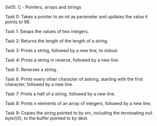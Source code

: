 0x05. C - Pointers, arrays and strings

Task 0: Takes a pointer to an int as parameter and updates the value it points to 98.

Task 1: Swaps the values of two integers.

Task 2: Returns the length of the length of a string.

Task 3: Prints a string, followed by a new line, to stdout.

Task 4: Prints a string in reverse, followed by a new line.

Task 5: Reverses a string.

Task 6: Prints every other character of astring, starting with the first character, followed by a new line.

Task 7: Prints a half of a string, followed by a new line.

Task 8: Prints n elements of an array of integers, followed by a new line.

Task 9: Copies the string pointed to by src, including the terminating null byte(\0), to the buffer pointed to by dest.
